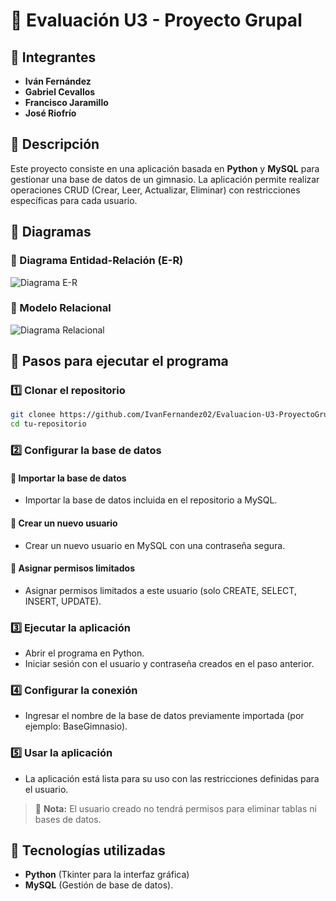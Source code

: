 # 📌 Evaluación U3 - Proyecto Grupal  

## 👥 Integrantes  
- **Iván Fernández**  
- **Gabriel Cevallos**  
- **Francisco Jaramillo**  
- **José Riofrío**  

## 📌 Descripción  
Este proyecto consiste en una aplicación basada en **Python** y **MySQL** para gestionar una base de datos de un gimnasio. La aplicación permite realizar operaciones CRUD (Crear, Leer, Actualizar, Eliminar) con restricciones específicas para cada usuario.  

## 📌 Diagramas  
### 🔹 Diagrama Entidad-Relación (E-R)  
![Diagrama E-R](https://github.com/user-attachments/assets/a18f8790-9a39-4f85-ba97-ae920cf60201)  

### 🔹 Modelo Relacional  
![Diagrama Relacional](https://github.com/user-attachments/assets/078ff46b-e917-4834-97c0-fb93702fd102)  

## 🚀 Pasos para ejecutar el programa  

### 1️⃣ Clonar el repositorio  
```bash
git clonee https://github.com/IvanFernandez02/Evaluacion-U3-ProyectoGrupal
cd tu-repositorio
```

### 2️⃣ Configurar la base de datos  
#### 🔸 Importar la base de datos  
- Importar la base de datos incluida en el repositorio a MySQL.  

#### 🔸 Crear un nuevo usuario  
- Crear un nuevo usuario en MySQL con una contraseña segura.  

#### 🔸 Asignar permisos limitados  
- Asignar permisos limitados a este usuario (solo CREATE, SELECT, INSERT, UPDATE).  

### 3️⃣ Ejecutar la aplicación  
- Abrir el programa en Python.  
- Iniciar sesión con el usuario y contraseña creados en el paso anterior.  

### 4️⃣ Configurar la conexión  
- Ingresar el nombre de la base de datos previamente importada (por ejemplo: BaseGimnasio).  

### 5️⃣ Usar la aplicación  
- La aplicación está lista para su uso con las restricciones definidas para el usuario.  

> 📌 **Nota:** El usuario creado no tendrá permisos para eliminar tablas ni bases de datos.  

## 📌 Tecnologías utilizadas  
- **Python** (Tkinter para la interfaz gráfica)  
- **MySQL** (Gestión de base de datos). 
